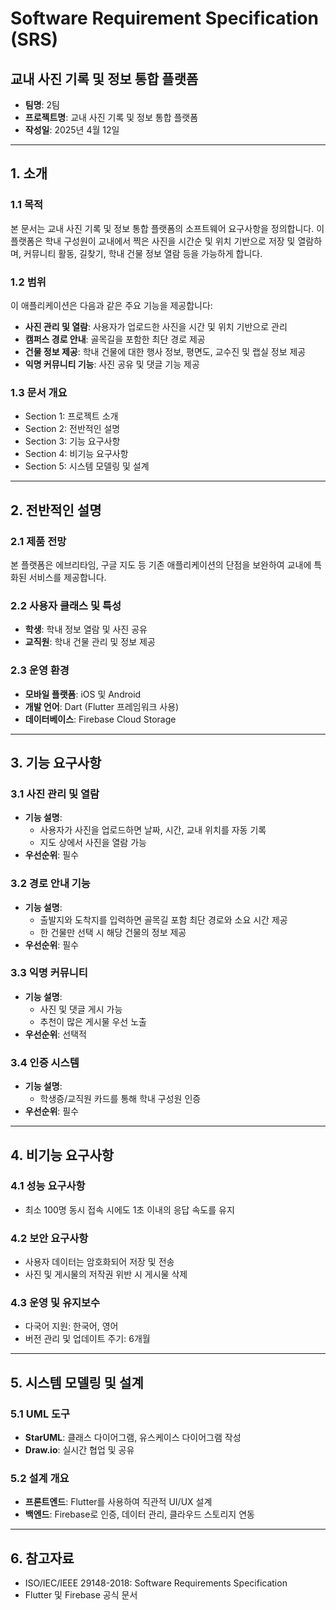 # Software Requirement Specification (SRS)

## 교내 사진 기록 및 정보 통합 플랫폼

- **팀명**: 2팀  
- **프로젝트명**: 교내 사진 기록 및 정보 통합 플랫폼  
- **작성일**: 2025년 4월 12일

---

## 1. 소개

### 1.1 목적  
본 문서는 교내 사진 기록 및 정보 통합 플랫폼의 소프트웨어 요구사항을 정의합니다. 이 플랫폼은 학내 구성원이 교내에서 찍은 사진을 시간순 및 위치 기반으로 저장 및 열람하며, 커뮤니티 활동, 길찾기, 학내 건물 정보 열람 등을 가능하게 합니다.

### 1.2 범위  
이 애플리케이션은 다음과 같은 주요 기능을 제공합니다:  
- **사진 관리 및 열람**: 사용자가 업로드한 사진을 시간 및 위치 기반으로 관리  
- **캠퍼스 경로 안내**: 골목길을 포함한 최단 경로 제공  
- **건물 정보 제공**: 학내 건물에 대한 행사 정보, 평면도, 교수진 및 랩실 정보 제공  
- **익명 커뮤니티 기능**: 사진 공유 및 댓글 기능 제공  

### 1.3 문서 개요  
- Section 1: 프로젝트 소개  
- Section 2: 전반적인 설명  
- Section 3: 기능 요구사항  
- Section 4: 비기능 요구사항  
- Section 5: 시스템 모델링 및 설계  

---

## 2. 전반적인 설명

### 2.1 제품 전망  
본 플랫폼은 에브리타임, 구글 지도 등 기존 애플리케이션의 단점을 보완하여 교내에 특화된 서비스를 제공합니다.

### 2.2 사용자 클래스 및 특성  
- **학생**: 학내 정보 열람 및 사진 공유  
- **교직원**: 학내 건물 관리 및 정보 제공  

### 2.3 운영 환경  
- **모바일 플랫폼**: iOS 및 Android  
- **개발 언어**: Dart (Flutter 프레임워크 사용)  
- **데이터베이스**: Firebase Cloud Storage  

---

## 3. 기능 요구사항

### 3.1 사진 관리 및 열람  
- **기능 설명**:  
  - 사용자가 사진을 업로드하면 날짜, 시간, 교내 위치를 자동 기록  
  - 지도 상에서 사진을 열람 가능  
- **우선순위**: 필수  

### 3.2 경로 안내 기능  
- **기능 설명**:  
  - 출발지와 도착지를 입력하면 골목길 포함 최단 경로와 소요 시간 제공  
  - 한 건물만 선택 시 해당 건물의 정보 제공  
- **우선순위**: 필수  

### 3.3 익명 커뮤니티  
- **기능 설명**:  
  - 사진 및 댓글 게시 가능  
  - 추천이 많은 게시물 우선 노출  
- **우선순위**: 선택적  

### 3.4 인증 시스템  
- **기능 설명**:  
  - 학생증/교직원 카드를 통해 학내 구성원 인증  
- **우선순위**: 필수  

---

## 4. 비기능 요구사항

### 4.1 성능 요구사항  
- 최소 100명 동시 접속 시에도 1초 이내의 응답 속도를 유지

### 4.2 보안 요구사항  
- 사용자 데이터는 암호화되어 저장 및 전송  
- 사진 및 게시물의 저작권 위반 시 게시물 삭제  

### 4.3 운영 및 유지보수  
- 다국어 지원: 한국어, 영어  
- 버전 관리 및 업데이트 주기: 6개월  

---

## 5. 시스템 모델링 및 설계

### 5.1 UML 도구  
- **StarUML**: 클래스 다이어그램, 유스케이스 다이어그램 작성  
- **Draw.io**: 실시간 협업 및 공유  

### 5.2 설계 개요  
- **프론트엔드**: Flutter를 사용하여 직관적 UI/UX 설계  
- **백엔드**: Firebase로 인증, 데이터 관리, 클라우드 스토리지 연동  

---

## 6. 참고자료  
- ISO/IEC/IEEE 29148-2018: Software Requirements Specification  
- Flutter 및 Firebase 공식 문서  
